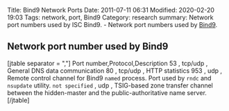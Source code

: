 Title: Bind9 Network Ports
Date: 2011-07-11 06:31
Modified: 2020-02-20 19:03
Tags: network, port, Bind9
Category: research
summary: Network port numbers used by ISC Bind9. -  Network port numbers used by [Bind9](Bind9 "wikilink").

Network port number used by Bind9
---------------------------------
[jtable separator = ","]
Port number,Protocol,Description
53 , tcp/udp , General DNS data communication
80 , tcp/udp , HTTP statistics
953 , udp , Remote control channel for Bind9 `named` process. Port used by <code>rndc</code> and <code>nsupdate</code> utility.
`not specified` , udp , TSIG-based zone transfer channel between the hidden-master and the public-authoritative name server.
[/jtable]

